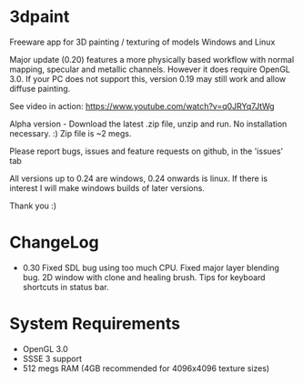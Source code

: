# 3dpaint
Freeware app for 3D painting / texturing of models
Windows and Linux

Major update (0.20) features a more physically based workflow with normal mapping, specular and metallic channels. However it does require OpenGL 3.0. If your PC does not support this, version 0.19 may still work and allow diffuse painting.

See video in action:
https://www.youtube.com/watch?v=q0JRYq7JtWg

Alpha version - Download the latest .zip file, unzip and run. No installation necessary. :)
Zip file is ~2 megs.

Please report bugs, issues and feature requests on github, in the 'issues' tab

All versions up to 0.24 are windows, 0.24 onwards is linux. If there is interest I will make windows builds of later versions.

Thank you :)

# ChangeLog
* 0.30 Fixed SDL bug using too much CPU. Fixed major layer blending bug. 2D window with clone and healing brush. Tips for keyboard shortcuts in status bar. 

# System Requirements
* OpenGL 3.0
* SSSE 3 support
* 512 megs RAM (4GB recommended for 4096x4096 texture sizes)

